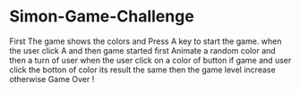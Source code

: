 # Simon-Game-Challenge
First The game shows the colors and Press A key to start the game.
when the user click A and then game started 
first Animate a random color and then a turn of user when the user click on a color of button 
if game and user click the botton of color its result the same then the game level increase
otherwise Game Over ! 

